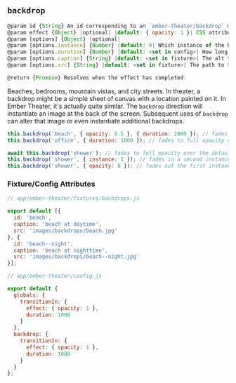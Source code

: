 ## `backdrop`

```js
@param id {String} An id corresponding to an `ember-theater/backdrop` model.
@param effect {Object} |optional| |default: { opacity: 1 }| CSS attributes and values.
@param [options] {Object} |optional|
@param [options.instance] {Number} |default: 0| Which instance of the backdrop you wish to alter.
@param [options.duration] {Number} |default: <set in config>| How long the effect takes to resolve.
@param [options.caption] {String} |default: <set in fixture>| The alt text that will appear for this image. Primarily used for accessability.
@param [options.src] {String} |default: <set in fixture>| The path to the image, relative to the `public` directory.

@return {Promise} Resolves when the effect has completed.
```

Beaches, bedrooms, mountain vistas, and city streets. In theater, a backdrop might be a simple sheet of canvas with a location painted on it. In Ember Theater, it's actually quite similar. The `backdrop` direction will instantiate an image at the back of the screen. Subsequent uses of `backdrop` can alter that image or even instantiate additional backdrops.

```js
this.backdrop('beach', { opacity: 0.5 }, { duration: 2000 }); // fades to half opacity over 2 seconds
this.backdrop('office', { duration: 1000 }); // fades to full opacity over 1 second

await this.backdrop('shower'); // fades to full opacity over the default transition duration
this.backdrop('shower', { instance: 1 }); // fades in a second instance of the shower backdrop
this.backdrop('shower', { opacity: 0 }); // fades out the first instance of the shower backdrop
```

### Fixture/Config Attributes

```js
// app/ember-theater/fixtures/backdrops.js

export default [{
  id: 'beach',
  caption: 'beach at daytime',
  src: 'images/backdrops/beach.jpg'
}, {
  id: 'beach--night',
  caption: 'beach at nighttime',
  src: 'images/backdrops/beach--night.jpg'
}];

// app/ember-theater/config.js

export default {
  globals: {
    transitionIn: {
      effect: { opacity: 1 },
      duration: 1000
    }
  },
  backdrop: {
    transitionIn: {
      effect: { opacity: 1 },
      duration: 1000
    }
  }
};
```
